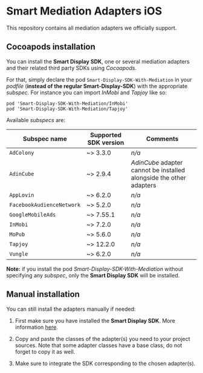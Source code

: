 # Smart Mediation Adapters iOS

This repository contains all mediation adapters we officially support.

## Cocoapods installation

You can install the __Smart Display SDK__, one or several mediation adapters and their related third party SDKs using _Cocoapods_.

For that, simply declare the pod ```Smart-Display-SDK-With-Mediation``` in your _podfile_ (__instead of the regular Smart-Display-SDK__) with the appropriate _subspec_. For instance you can import _InMobi_ and _Tapjoy_ like so:

```
pod 'Smart-Display-SDK-With-Mediation/InMobi'
pod 'Smart-Display-SDK-With-Mediation/Tapjoy'
```

Available _subspecs_ are:

| Subspec name | Supported SDK version | Comments |
| ------------ | --------------------- | -------- |
| ```AdColony``` | ~> 3.3.0 | _n/a_ |
| ```AdinCube``` | ~> 2.9.4 | _AdinCube_ adapter cannot be installed alongside the other adapters |
| ```AppLovin``` | ~> 6.2.0 | _n/a_ |
| ```FacebookAudienceNetwork``` | ~> 5.2.0 | _n/a_ |
| ```GoogleMobileAds``` | ~> 7.55.1 | _n/a_ |
| ```InMobi``` | ~> 7.2.0 | _n/a_ |
| ```MoPub``` | ~> 5.6.0 | _n/a_ |
| ```Tapjoy``` | ~> 12.2.0 | _n/a_ |
| ```Vungle``` | ~> 6.2.0 | _n/a_ |

__Note:__ if you install the pod _Smart-Display-SDK-With-Mediation_ without specifying any _subspec_, only the __Smart Display SDK__ will be installed.

## Manual installation

You can still install the adapters manually if needed:

1. First make sure you have installed the __Smart Display SDK__. More information [here](http://documentation.smartadserver.com/DisplaySDK/ios/gettingstarted.html).

2. Copy and paste the classes of the adapter(s) you need to your project sources. Note that some adapter classes have a base class, do not forget to copy it as well.

3. Make sure to integrate the SDK corresponding to the chosen adapter(s).

